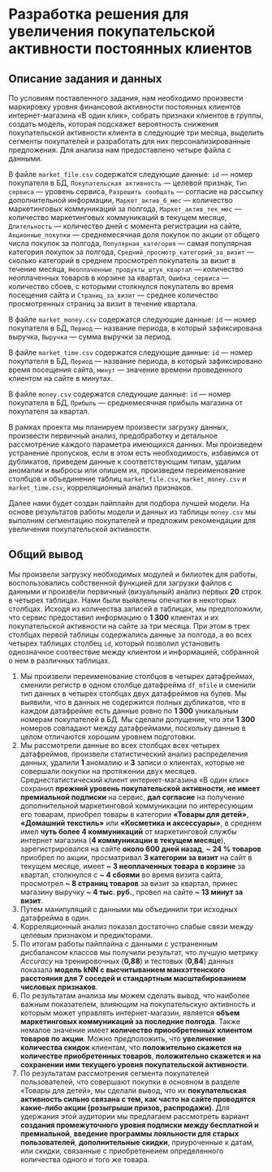 # Разработка решения для увеличения покупательской активности постоянных клиентов

## Описание задания и данных

По условиям поставленного задания, нам необходимо произвести маркировку уровня финансовой активности постоянных клиентов интернет-магазина «В один клик», собрать признаки клиентов в группы, создать модель, которая подскажет вероятность снижения покупательской активности клиента в следующие три месяца, выделить сегменты покупателей и разработать для них персонализированные предложения. Для анализа нам предоставлено четыре файла с данными.

В файле `market_file.csv` содержатся следующие данные: `id` — номер покупателя в БД, `Покупательская активность` — целевой признак, `Тип сервиса` — уровень сервиса, `Разрешить сообщать` — согласие на рассылку дополнительной информации, `Маркет_актив_6_мес` — количество маркетинговых коммуникаций за полгода, `Маркет_актив_тек_мес` — количество маркетинговых коммуникаций в текущем месяце, `Длительность` — количество дней с момента регистрации на сайте, `Акционные_покупки` — среднемесячная доля покупок по акции от общего числа покупок за полгода, `Популярная_категория` — самая популярная категория покупок за полгода, `Средний_просмотр_категорий_за_визит` — сколько категорий в среднем просмотрел покупатель за визит в течение месяца, `Неоплаченные_продукты_штук_квартал` — количество неоплаченных товаров в корзине за квартал, `Ошибка_сервиса` — количество сбоев, с которыми столкнулся покупатель во время посещения сайта и `Страниц_за_визит` — среднее количество просмотренных страниц за визит в течение квартала.

В файле `market_money.csv` содержатся следующие данные: `id` — номер покупателя в БД, `Период` — название периода, в который зафиксирована выручка, `Выручка` — сумма выручки за период.

В файле `market_time.csv` содержатся следующие данные: `id` — номер покупателя в БД, `Период` — название периода, в который зафиксировано время посещения сайта, `минут` — значение времени проведенного клиентом на сайте в минутах.

В файле `money.csv` содержатся следующие данные: `id` — номер покупателя в БД, `Прибыль` — среднемесячная прибыль магазина от покупателя за квартал.

В рамках проекта мы планируем произвести загрузку данных, произвести первичный анализ, предобработку и детальное рассмотрение каждого параметра имеющихся данных. Мы произведем устранение пропусков, если в этом есть необходимость, избавимся от дубликатов, приведем данные к соответствующим типам, удалим аномалии и выбросы или опишем их, произведем переименование столбцов и объединение таблиц `market_file.csv`, `market_money.csv` и `market_time.csv`, корреляционный анализ признаков.

Далее нами будет создан пайплайн для подбора лучшей модели. На основе результатов работы модели и данных из таблицы `money.csv` мы выполним сегментацию покупателей и предложим рекомендации для увеличения покупательской активности.

## Общий вывод

Мы произвели загрузку необходимых модулей и билиотек для работы, воспользовались собственной функцией для загрузки файлов с данными и произвели первичный (визуальный) анализ первых **20** строк в четырех таблицах. Нами были выявлены опечатки в некоторых столбцах. Исходя из количества записей в таблицах, мы предположили, что сервис предоставил информацию о **1 300** клиентах и их покупательской активности на сайте за три месяца. При этом в трех столбцах первой таблицы содержались данные за полгода, а во всех четырех таблицах столбец `id`, который позволил установить однозначное соотвествие между клиентом и информацией, собранной о нем в различных таблицах.
1. Мы произвели переименование столбцов в четырех датафреймах, сменили регистр в одном столбце датафрейма `df_mfile` и сменили тип данных в четырех столбцах двух датафреймов на булев. Мы выявили, что в данных не содержится полных дубликатов, что в каждом датафрейме есть данные ровно по **1 300** уникальным номерам покупателей в БД. Мы сделали допущение, что эти **1 300** номеров совпадают между датафреймами, поскольку данные в целом отличаются хорошим уровнем подготовки.
1. Мы рассмотрели данные во всех столбцах всех четырех датафреймов, произвели статистический анализ распределения данных, удалили **1** аномалию и **3** записи о клиентах, которые не совершали покупки на протяжении двух месяцев. Среднестатистический клиент интернет-магазина «В один клик» сохранил **прежний уровень покупательской активности**, **не имеет премиальной подписки** на сервис, **дал согласие** на получение дополнительной маркетинговой коммуникации по интересующим его товарам, приобрел товары в категории **«Товары для детей»**, **«Домашний текстиль»** или **«Косметика и аксессуары»**, в среднем имел **чуть более 4 коммуникаций** от маркетинговой службы интернет магазина (**4 коммуникации в текущем месяце**), зарегистрировался на сайте **около 600 дней назад**, **~ 24 % товаров** приобрел по акции, просматривал **3 категории за визит** на сайт в текущем месяце, имеет **~ 3 неоплаченных товара в корзине** за квартал, столкнулся с **~ 4 сбоями** во время визита сайта, просмотрел **~ 8 страниц товаров** за визит за квартал, принес магазину выручку **~ 4 тыс. руб.**, провел на сайте **~ 13 минут за визит**.
1. Путем манипуляций с данными мы объединили три исходных датафрейма в один.
1. Корреляционный анализ показал достаточно слабые связи между целевым признаком и предикторами.
1. По итогам работы пайплайна с данными с устраненным дисбалансом классов мы получили результат, что лучшую метрику $Accuracy$ на тренировочных (**0,88**) и тестовых (**0,84**) данных показала **модель kNN с высчитыванием манхэттенского расстояния для 7 соседей и стандартным масштабированием числовых признаков**.
1. По результатам анализа мы можем сделать вывод, что наиболее важным показателем, влияющим на покупательскую активность и которым может управлять интернет-магазин, является **объем маркетинговых коммуникаций за последние полгода**. Также немалое значение имеет **количество приообретенных клиентом товаров по акции**. Можно предположить, что **увеличение количества скидок** клиентам, что **положительно скажется на количестве приобретенных товаров**, **положительно скажется и на сохранении ими текущего уровня покупательской активности**.
1. По результатам рассмотрения сегмента покупателей пользователей, что совершают покупки в основном в разделе «Товары для детей», мы сделали вывод, что их **покупательская активность сильно связана с тем, как часто на сайте проводятся какие-либо акции (розыгрыши призов, распродажи)**. Для удержания этой аудитории мы предлагаем рассмотреть вариант **создания промежуточного уровня подписки между бесплатной и премиальной**, **введение программы лояльности для старых пользователей**, **дополнительные скидки**, приуроченные к датам, или скидки, связанные с приобретенеием определенного количества одного и того же товара.